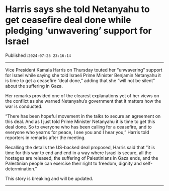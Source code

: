 # Harris says she told Netanyahu to get ceasefire deal done while pledging ‘unwavering’ support for Israel

Published :`2024-07-25 23:16:14`

---

Vice President Kamala Harris on Thursday touted her “unwavering” support for Israel while saying she told Israeli Prime Minister Benjamin Netanyahu it is time to get a ceasefire “deal done,” adding that she “will not be silent” about the suffering in Gaza.

Her remarks provided one of the clearest explanations yet of her views on the conflict as she warned Netanyahu’s government that it matters how the war is conducted.

“There has been hopeful movement in the talks to secure an agreement on this deal. And as I just told Prime Minister Netanyahu it is time to get this deal done. So to everyone who has been calling for a ceasefire, and to everyone who yearns for peace, I see you and I hear you,” Harris told reporters in remarks after the meeting.

Recalling the details the US-backed deal proposed, Harris said that “it is time for this war to end and end in a way where Israel is secure, all the hostages are released, the suffering of Palestinians in Gaza ends, and the Palestinian people can exercise their right to freedom, dignity and self-determination.”

This story is breaking and will be updated.

---


